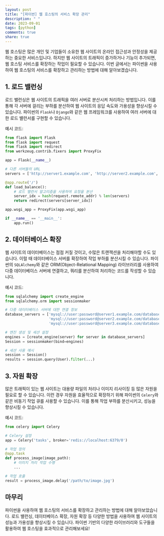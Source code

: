 ```yaml
---
layout: post
title: "[파이썬] 웹 호스팅의 서비스 확장 관리"
description: " "
date: 2023-09-01
tags: [python]
comments: true
share: true
---
```


웹 호스팅은 많은 개인 및 기업들이 소유한 웹 사이트의 온라인 접근성과 안정성을 제공하는 중요한 서비스입니다. 하지만 웹 사이트의 트래픽이 증가하거나 기능이 추가되면, 웹 호스팅 서비스를 확장하는 작업이 필요할 수 있습니다. 이번 글에서는 파이썬을 사용하여 웹 호스팅의 서비스를 확장하고 관리하는 방법에 대해 알아보겠습니다.

## 1. 로드 밸런싱

로드 밸런싱은 웹 사이트의 트래픽을 여러 서버로 분산시켜 처리하는 방법입니다. 이를 통해 각 서버에 걸리는 부하를 분산하여 웹 사이트의 응답 속도와 가용성을 향상시킬 수 있습니다. 파이썬의 `Flask`나 `Django`와 같은 웹 프레임워크를 사용하여 여러 서버에 대한 로드 밸런서를 구현할 수 있습니다.

예시 코드:

```python
from flask import Flask
from flask import request
from flask import redirect
from werkzeug.contrib.fixers import ProxyFix

app = Flask(__name__)

# 다른 서버들의 URL
servers = ['http://server1.example.com', 'http://server2.example.com', 'http://server3.example.com']

@app.route('/')
def load_balance():
    # 로드 밸런서 알고리즘을 사용하여 요청을 분산
    server_idx = hash(request.remote_addr) % len(servers)
    return redirect(servers[server_idx])

app.wsgi_app = ProxyFix(app.wsgi_app)

if __name__ == '__main__':
    app.run()
```

## 2. 데이터베이스 확장

웹 사이트의 데이터베이스는 점점 커질 것이고, 수많은 트랜잭션을 처리해야할 수도 있습니다. 이럴 때 데이터베이스 서버를 확장하여 작업 부하를 분산시킬 수 있습니다. 파이썬의 `SQLAlchemy`와 같은 ORM(Object-Relational Mapping) 라이브러리를 사용하여 다중 데이터베이스 서버에 연결하고, 쿼리를 분산하여 처리하는 코드를 작성할 수 있습니다.

예시 코드:

```python
from sqlalchemy import create_engine
from sqlalchemy.orm import sessionmaker

# 다중 데이터베이스 서버에 대한 연결 정보
database_servers = ['mysql://user:password@server1.example.com/database',
                    'mysql://user:password@server2.example.com/database',
                    'mysql://user:password@server3.example.com/database']

# 엔진 생성 및 세션 설정
engines = [create_engine(server) for server in database_servers]
Session = sessionmaker(bind=engines)

# 세션 사용 예시
session = Session()
results = session.query(User).filter(...)
```

## 3. 자원 확장

많은 트래픽이 있는 웹 사이트는 대용량 파일의 처리나 이미지 리사이징 등 많은 자원을 필요로 할 수 있습니다. 이런 경우 자원을 효율적으로 확장하기 위해 파이썬의 `Celery`와 같은 비동기 작업 큐를 사용할 수 있습니다. 이를 통해 작업 부하를 분산시키고, 성능을 향상시킬 수 있습니다.

예시 코드:

```python
from celery import Celery

# Celery 설정
app = Celery('tasks', broker='redis://localhost:6379/0')

# 작업 정의
@app.task
def process_image(image_path):
    # 이미지 처리 작업 수행
    ...

# 작업 호출
result = process_image.delay('/path/to/image.jpg')
```

## 마무리

파이썬을 사용하여 웹 호스팅의 서비스를 확장하고 관리하는 방법에 대해 알아보았습니다. 로드 밸런싱, 데이터베이스 확장, 자원 확장 등 다양한 방법을 사용하여 웹 사이트의 성능과 가용성을 향상시킬 수 있습니다. 파이썬 기반의 다양한 라이브러리와 도구들을 활용하여 웹 호스팅을 효과적으로 관리해보세요!